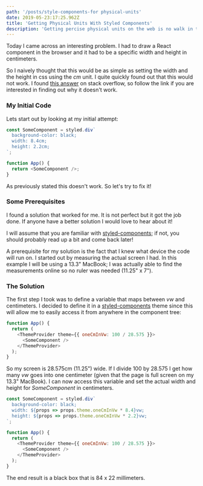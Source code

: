 ```yaml
---
path: '/posts/style-components-for physical-units'
date: 2019-05-23:17:25.962Z
title: 'Getting Physical Units With Styled Components'
description: 'Getting percise physical units on the web is no walk in the park but given the right conditions is it possible'
---
```


Today I came across an interesting problem. I had to draw a React component in the browser and it had to be a specific width and height in centimeters.

So I naively thought that this would be as simple as setting the width and the height in css using the _cm_ unit. I quite quickly found out that this would not work. I found [this answer](https://stackoverflow.com/questions/18483955/web-and-physical-units) on stack overflow, so follow the link if you are interested in finding out why it doesn't work.

### My Initial Code

Lets start out by looking at my initial attempt:

```javascript
const SomeComponent = styled.div`
  background-color: black;
  width: 8.4cm;
  height: 2.2cm;
`;

function App() {
  return <SomeComponent />;
}
```

As previously stated this doesn't work. So let's try to fix it!

### Some Prerequisites

I found a solution that worked for me. It is not perfect but it got the job done. If anyone have a better solution I would love to hear about it!

I will assume that you are familiar with [styled-components](https://www.styled-components.com); if not, you should probably read up a bit and come back later!

A prerequisite for my solution is the fact that I knew what device the code will run on. I started out by measuring the actual screen I had. In this example I will be using a 13.3" MacBook; I was actually able to find the measurements online so no ruler was needed (11.25" x 7").

### The Solution

The first step I took was to define a variable that maps between _vw_ and centimeters. I decided to define it in a [styled-components](https://www.styled-components.com) theme since this will allow me to easily access it from anywhere in the component tree:

```javascript
function App() {
  return (
    <ThemeProvider theme={{ oneCmInVw: 100 / 28.575 }}>
      <SomeComponent />
    </ThemeProvider>
  );
}
```

So my screen is 28.575cm (11.25") wide. If I divide 100 by 28.575 I get how many _vw_ goes into one centimeter (given that the page is full screen on my 13.3" MacBook). I can now access this variable and set the actual width and height for _SomeComponent_ in centimeters.

```javascript
const SomeComponent = styled.div`
  background-color: black;
  width: ${props => props.theme.oneCmInVw * 8.4}vw;
  height: ${props => props.theme.oneCmInVw * 2.2}vw;
`;

function App() {
  return (
    <ThemeProvider theme={{ oneCmInVw: 100 / 28.575 }}>
      <SomeComponent />
    </ThemeProvider>
  );
}
```

The end result is a black box that is 84 x 22 millimeters.
